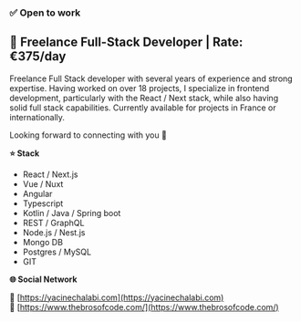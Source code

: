 ### ✅ Open to work

## 🎯 Freelance Full-Stack Developer | Rate: €375/day

Freelance Full Stack developer with several years of experience and strong expertise.
Having worked on over 18 projects, I specialize in frontend development, particularly with the React / Next stack, while also having solid full stack capabilities.
Currently available for projects in France or internationally.

Looking forward to connecting with you 👋

**⭐️ Stack**

- React / Next.js
- Vue / Nuxt
- Angular
- Typescript
- Kotlin / Java / Spring boot
- REST / GraphQL
- Node.js / Nest.js
- Mongo DB
- Postgres / MySQL
- GIT

**🌐 Social Network**

🔗 [https://yacinechalabi.com](https://yacinechalabi.com)<br>
🔗 [https://www.thebrosofcode.com/](https://www.thebrosofcode.com/)
